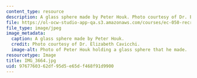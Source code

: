 ```yaml
---
content_type: resource
description: A glass sphere made by Peter Houk. Photo courtesy of Dr. Elizabeth Cavicchi.
file: https://ol-ocw-studio-app-qa.s3.amazonaws.com/courses/ec-050-recreate-experiments-from-history-inform-the-future-from-the-past-galileo-january-iap-2010/9767760362df95d5e65df468f91d9900_IMG_3664.jpg
file_type: image/jpeg
image_metadata:
  caption: A glass sphere made by Peter Houk.
  credit: Photo courtesy of Dr. Elizabeth Cavicchi.
  image-alt: Photo of Peter Houk holding a glass sphere that he made.
resourcetype: Image
title: IMG_3664.jpg
uid: 97677603-62df-95d5-e65d-f468f91d9900
---
```

